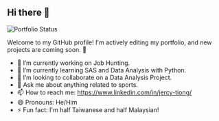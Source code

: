 ## Hi there 👋

![Portfolio Status](https://img.shields.io/badge/Portfolio-In_Progress-orange?style=flat-square)

Welcome to my GitHub profile! I'm actively editing my portfolio, and new projects are coming soon. 🚧

- 🔭 I’m currently working on Job Hunting.
- 🌱 I’m currently learning SAS and Data Analysis with Python.
- 👯 I’m looking to collaborate on a Data Analysis Project.
- 💬 Ask me about anything related to sports.
- 📫 How to reach me: https://www.linkedin.com/in/jercy-tiong/
- 😄 Pronouns: He/Him
- ⚡ Fun fact: I'm half Taiwanese and half Malaysian!

